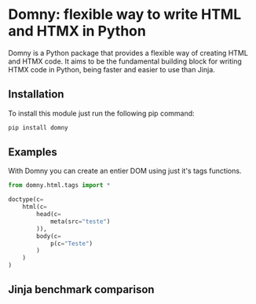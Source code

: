 # Domny: flexible way to write HTML and HTMX in Python

Domny is a Python package that provides a flexible way of creating HTML and HTMX code.
It aims to be the fundamental building block for writing HTMX code in Python, being faster and easier to use than Jinja.

## Installation
To install this module just run the following pip command:
```bash
pip install domny
```

## Examples
With Domny you can create an entier DOM using just it's tags functions.
```py
from domny.html.tags import *

doctype(c=
    html(c=
        head(c=
            meta(src="teste")
        )),
        body(c=
            p(c="Teste")
        )
    )
)
```


## Jinja benchmark comparison


